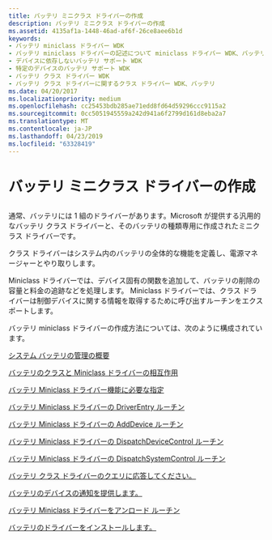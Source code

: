 ```yaml
---
title: バッテリ ミニクラス ドライバーの作成
description: バッテリ ミニクラス ドライバーの作成
ms.assetid: 4135af1a-1448-46ad-af6f-26ce8aee6b1d
keywords:
- バッテリ miniclass ドライバー WDK
- バッテリ miniclass ドライバーの記述について miniclass ドライバー WDK、バッテリ
- デバイスに依存しないバッテリ サポート WDK
- 特定のデバイスのバッテリ サポート WDK
- バッテリ クラス ドライバー WDK
- バッテリ クラス ドライバーに関するクラス ドライバー WDK、バッテリ
ms.date: 04/20/2017
ms.localizationpriority: medium
ms.openlocfilehash: cc25453bdb285ae71edd8fd64d59296ccc9115a2
ms.sourcegitcommit: 0cc5051945559a242d941a6f2799d161d8eba2a7
ms.translationtype: MT
ms.contentlocale: ja-JP
ms.lasthandoff: 04/23/2019
ms.locfileid: "63328419"
---
```

# <a name="writing-battery-miniclass-drivers"></a>バッテリ ミニクラス ドライバーの作成


## <span id="ddk_writing_battery_miniclass_drivers_dg"></span><span id="DDK_WRITING_BATTERY_MINICLASS_DRIVERS_DG"></span>


通常、バッテリには 1 組のドライバーがあります。Microsoft が提供する汎用的なバッテリ クラス ドライバーと、そのバッテリの種類専用に作成されたミニクラス ドライバーです。

クラス ドライバーはシステム内のバッテリの全体的な機能を定義し、電源マネージャーとやり取りします。

Miniclass ドライバーでは、デバイス固有の関数を追加して、バッテリの削除の容量と料金の追跡などを処理します。 Miniclass ドライバーでは、クラス ドライバーは制御デバイスに関する情報を取得するために呼び出すルーチンをエクスポートします。

バッテリ miniclass ドライバーの作成方法については、次のように構成されています。

[システム バッテリの管理の概要](overview-of-system-battery-management.md)

[バッテリのクラスと Miniclass ドライバーの相互作用](interaction-of-battery-class-and-miniclass-drivers.md)

[バッテリ Miniclass ドライバー機能に必要な指定](supplying-required-battery-miniclass-driver-functionality.md)

[バッテリ Miniclass ドライバーの DriverEntry ルーチン](driverentry-routine-of-a-battery-miniclass-driver.md)

[バッテリ Miniclass ドライバーの AddDevice ルーチン](adddevice-routine-of-a-battery-miniclass-driver.md)

[バッテリ Miniclass ドライバーの DispatchDeviceControl ルーチン](dispatchdevicecontrol-routine-of-a-battery-miniclass-driver.md)

[バッテリ Miniclass ドライバーの DispatchSystemControl ルーチン](dispatchsystemcontrol-routine-of-a-battery-miniclass-driver.md)

[バッテリ クラス ドライバーのクエリに応答してください。](responding-to-battery-class-driver-queries.md)

[バッテリのデバイスの通知を提供します。](supplying-battery-device-notification.md)

[バッテリ Miniclass ドライバーをアンロード ルーチン](unload-routine-of-a-battery-miniclass-driver.md)

[バッテリのドライバーをインストールします。](installing-a-battery-driver.md)

 

 




